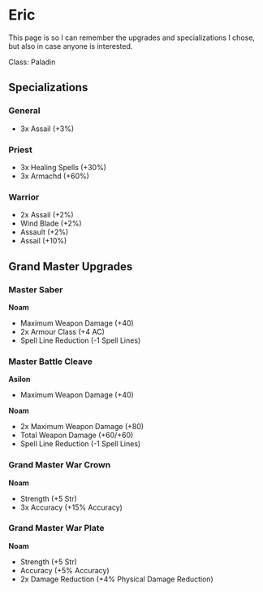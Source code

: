 # Eric

This page is so I can remember the upgrades and specializations I chose, but also in case anyone is interested.

Class: Paladin

## Specializations

### General

- 3x Assail (+3%)

### Priest

- 3x Healing Spells (+30%)
- 3x Armachd (+60%)

### Warrior

- 2x Assail (+2%)
- Wind Blade (+2%)
- Assault (+2%)
- Assail (+10%)

## Grand Master Upgrades

### Master Saber

**Noam**

- Maximum Weapon Damage (+40)
- 2x Armour Class (+4 AC)
- Spell Line Reduction (-1 Spell Lines)

### Master Battle Cleave

**Asilon**

- Maximum Weapon Damage (+40)

**Noam**

- 2x Maximum Weapon Damage (+80)
- Total Weapon Damage (+60/+60)
- Spell Line Reduction (-1 Spell Lines)

### Grand Master War Crown

**Noam**

- Strength (+5 Str)
- 3x Accuracy (+15% Accuracy)

### Grand Master War Plate

**Noam**

- Strength (+5 Str)
- Accuracy (+5% Accuracy)
- 2x Damage Reduction (+4% Physical Damage Reduction)

